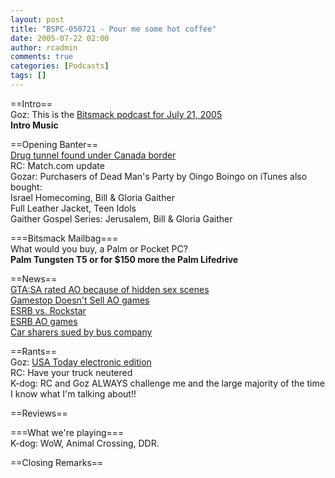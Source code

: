 ```yaml
---
layout: post
title: "BSPC-050721 - Pour me some hot coffee"
date: 2005-07-22 02:00
author: rcadmin
comments: true
categories: [Podcasts]
tags: []
---
```

<p>==Intro==<br />
Goz: This is the <a href='/dl/BSPC-050721.mp3'>Bitsmack podcast for July 21, 2005</a><br />
<b>Intro Music</b><br />
<p>==Opening Banter==<br />
<a href='http://www.cnn.com/2005/US/07/21/border.tunnel/index.html'>Drug tunnel found under Canada border</a><br />
RC: Match.com update<br />
Gozar: Purchasers of Dead Man's Party by Oingo Boingo on iTunes also bought:<br />
 Israel Homecoming, Bill & Gloria Gaither<br />
 Full Leather Jacket, Teen Idols<br />
 Gaither Gospel Series: Jerusalem, Bill & Gloria Gaither<br />
<p>===Bitsmack Mailbag===<br />
What would you buy, a Palm or Pocket PC?<br />
<b>Palm Tungsten T5 or for $150 more the Palm Lifedrive</b><br />
<p>==News==<br />
<a href='http://www.gamespot.com/news/2005/07/20/news_6129500.html'>GTA:SA rated AO because of hidden sex scenes</a><br />
<a href='http://home.businesswire.com/portal/site/google/index.jsp?ndmViewId=news_view&newsId=20050721005801&newsLang=en'>Gamestop Doesn't Sell AO games</a><br />
<a href='http://slate.msn.com/id/2122746/fr/rss/'>ESRB vs. Rockstar</a><br />
<a href='http://www.esrb.com/search_results.asp?rat_6=Adults+Only+%2818%2B%29&count1=6&desID0=32&desID1=8&desID2=24&desID3=28&desID4=37&desID5=4&desID6=44&desID7=31&desID8=23&desID9=38&desID10=27&desID11=22&desID12=39&desID13=10&desID14=25&desID15=30&desID16=52&desID17=56&desID18=55&desID19=43&desID20=46&desID21=50&desID22=51&desID23=53&desID24=54&desID25=34&desID26=41&desID27=42&desID28=48&desID29=13&desID30=40&desID31=49&desID32=15&desID33=11&desID34=26&desID35=14&desID36=12&desID37=33&desID38=35&desID39=21&desID40=36&desID41=20&desID42=29&count2=43&platID0=12&platID1=17&platID2=18&platID3=19&platID4=20&platID5=32&platID6=42&platID7=5&platID8=34&platID9=33&platID10=22&platID11=39&platID12=3&platID13=6&platID14=43&platID15=41&platID16=36&platID17=24&platID18=11&platID19=30&platID20=25&platID21=37&platID22=46&platID23=26&platID24=13&platID25=14&platID26=31&platID27=7&platID28=8&platID29=15&platID30=10&platID31=4&platID32=40&platID33=16&platID34=45&platID35=35&platID36=44&count3=37&pub=&key=&type=game&validatePowerSearch=1&x=53&y=6'>ESRB AO games</a><br />
<a href='http://www.guardian.co.uk/international/story/0,3604,1525590,00.html'>Car sharers sued by bus company</a><br />
<p>==Rants==<br />
Goz: <a href='http://ee.usatoday.com/'>USA Today electronic edition</a><br />
RC: Have your truck neutered<br />
K-dog: RC and Goz ALWAYS challenge me and the large majority of the time I know what I'm talking about!!<br />
<p>==Reviews==<br />
<p>===What we're playing===<br />
K-dog: WoW, Animal Crossing, DDR.<br />
<p>==Closing Remarks==<br />

